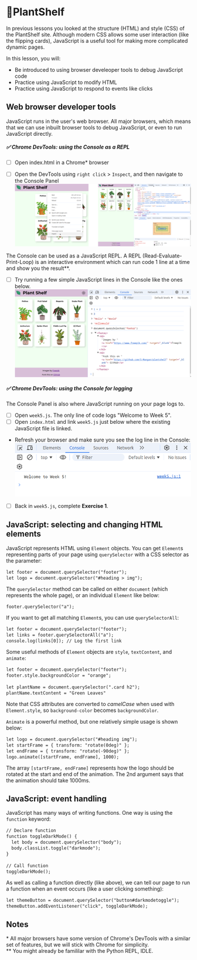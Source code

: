 # 🌿PlantShelf  
In previous lessons you looked at the structure (HTML) and style (CSS) of the PlantShelf site. Although modern CSS allows some user interaction (like the flipping cards), JavaScript is a useful tool for making more complicated dynamic pages.

In this lesson, you will:   
* Be introduced to using browser develeoper tools to debug JavaScript code  
* Practice using JavaScript to modify HTML   
* Practice using JavaScript to respond to events like clicks   

## Web browser developer tools   
JavaScript runs in the user's web browser. All major browsers, which means that we can use inbuilt browser tools to debug JavaScript, or even to run JavaScript directly.

##### ✅ Chrome DevTools: using the Console as a REPL   
- [ ] Open index.html in a Chrome* browser   
- [ ] Open the DevTools using `right click` > `Inspect`, and then navigate to the Console Panel    
![](/documentation/devtools/1-2.png "Opening DevTools Console Panel")   


The Console can be used as a JavaScript REPL. A REPL (Read-Evaluate-Print-Loop) is an interactive environment which can run code 1 line at a time and show you the result**.   

- [ ] Try running a few simple JavaScript lines in the Console like the ones below.   
![](/documentation/devtools/repl.png "Console Panel as a REPL")  

##### ✅ Chrome DevTools: using the Console for logging 
The Console Panel is also where JavaScript running on your page logs to.    

- [ ] Open `week5.js`. The only line of code logs "Welcome to Week 5".   
- [ ] Open `index.html` and link `week5.js` just below where the existing JavaScript file is linked.   
- Refresh your browser and make sure you see the log line in the Console:   
![](/documentation/devtools/logging.png "Console Panel as a log location")   
- [ ] Back in `week5.js`, complete **Exercise 1**.


## JavaScript: selecting and changing HTML elements    
JavaScript represents HTML using `Element` objects. You can get `Element`s representing parts of your page using `querySelector` with a CSS selector as the parameter:   
```
let footer = document.querySelector("footer");
let logo = document.querySelector("#heading > img");
```

The `querySelector` method can be called on either `document` (which represents the whole page), or an individual `Element` like below:
```
footer.querySelector("a");
```

If you want to get all matching `Element`s, you can use `querySelectorAll`:
```
let footer = document.querySelector("footer");
let links = footer.querySelectorAll("a");
console.log(links[0]); // Log the first link
```

Some useful methods of `Element` objects are `style`, `textContent`, and `animate`:

```
let footer = document.querySelector("footer");   
footer.style.backgroundColor = "orange";

let plantName = document.querySelector(".card h2");
plantName.textContent = "Green Leaves"
```
Note that CSS attributes are converted to *camelCase* when used with `Element.style`, so `background-color` becomes `backgroundColor`.   
   

`Animate` is a powerful method, but one relatively simple usage is shown below:
```
let logo = document.querySelector("#heading img");
let startFrame = { transform: "rotate(0deg)" };
let endFrame = { transform: "rotate(-90deg)" };
logo.animate([startFrame, endFrame], 1000);
```
The array `[startFrame, endFrame]` represents how the logo should be rotated at the start and end of the animation. The 2nd argument says that the animation should take 1000ms.



## JavaScript: event handling   
JavaScript has many ways of writing functions. One way is using the `function` keyword:
```
// Declare function
function toggleDarkMode() {
  let body = document.querySelector("body");
  body.classList.toggle("darkmode");
}

// Call function
toggleDarkMode();
```

As well as calling a function directly (like above), we can tell our page to run a function when an event occurs (like a user clicking something):
```
let themeButton = document.querySelector("button#darkmodetoggle");
themeButton.addEventListener("click", toggleDarkMode); 
```

## Notes   
\* All major browsers have some version of Chrome's DevTools with a similar set of features, but we will stick with Chrome for simplicity.   
\** You might already be famililar with the Python REPL, IDLE.   
